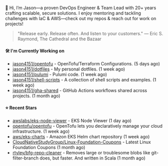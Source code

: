 👋 Hi, I’m Jason—a proven DevOps Engineer & Team Lead with 20+ years crafting scalable, secure solutions. I enjoy mentoring and tackling challenges with IaC & AWS—check out my repos & reach out for work on projects!

> "Release early. Release often. And listen to your customers." — Eric S. Raymond, The Cathedral and the Bazaar

#### 🛠️ I'm Currently Working on

- [jason4151/opentofu](https://github.com/jason4151/opentofu) - OpenTofu/Terraform Configurations. (5 days ago)
- [jason4151/dotfiles](https://github.com/jason4151/dotfiles) - My personal dotfiles. (1 week ago)
- [jason4151/pulumi](https://github.com/jason4151/pulumi) - Pulumi code. (1 week ago)
- [jason4151/shell-scripts](https://github.com/jason4151/shell-scripts) - A collection of shell scripts and examples. (1 week ago)
- [jason4151/gha-shared](https://github.com/jason4151/gha-shared) - GitHub Actions workflows shared across projects. (1 month ago)

#### ⭐ Recent Stars

- [awslabs/eks-node-viewer](https://github.com/awslabs/eks-node-viewer) - EKS Node Viewer (1 day ago)
- [opentofu/opentofu](https://github.com/opentofu/opentofu) - OpenTofu lets you declaratively manage your cloud infrastructure. (1 week ago)
- [aws/eks-charts](https://github.com/aws/eks-charts) - Amazon EKS Helm chart repository (1 week ago)
- [CloudNativeStudyGroup/Linux-Foundation-Coupons](https://github.com/CloudNativeStudyGroup/Linux-Foundation-Coupons) - Latest Linux Foundation Coupons (1 month ago)
- [rtyley/bfg-repo-cleaner](https://github.com/rtyley/bfg-repo-cleaner) - Removes large or troublesome blobs like git-filter-branch does, but faster. And written in Scala (1 month ago)